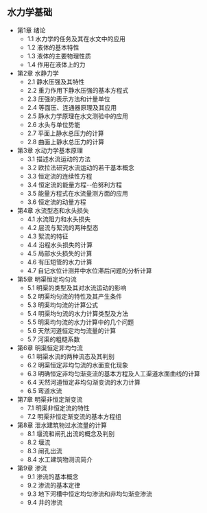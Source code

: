 ## 水力学基础
- 第1章 绪论
	- 1.1 水力学的任务及其在水文中的应用
	- 1.2 液体的基本特性
	- 1.3 液体的主要物理性质
	- 1.4 作用在液体上的力
- 第2章 水静力学
	- 2.1 静水压强及其特性
	- 2.2 重力作用下静水压强的基本方程式
	- 2.3 压强的表示方法和计量单位
	- 2.4 等面压、连通器原理及其应用
	- 2.5 静水力学原理在水文测验中的应用
	- 2.6 水头与单位势能
	- 2.7 平面上静水总压力的计算
	- 2.8 曲面上静水总压力的计算
- 第3章 水动力学基本原理
	- 3.1 描述水流运动的方法
	- 3.2 欧拉法研究水流运动的若干基本概念
	- 3.3 恒定流的连续性方程
	- 3.4 恒定流的能量方程--伯努利方程
	- 3.5 能量方程式在水流量测方面的应用
	- 3.6 恒定流的动量方程
- 第4章 水流型态和水头损失
	- 4.1 水流阻力和水头损失
	- 4.2 层流与絮流的两种型态
	- 4.3 絮流的特征
	- 4.4 沿程水头损失的计算
	- 4.5 局部水头损失的计算
	- 4.6 有压短管的水力计算
	- 4.7 自记水位计测井中水位滞后问题的分析计算
- 第5章 明渠恒定均匀流
	- 5.1 明渠的类型及其对水流运动的影响
	- 5.2 明渠均匀流的特性及其产生条件
	- 5.3 明渠均匀流的计算公式
	- 5.4 明渠均匀流的水力计算类型及方法
	- 5.5 明渠均匀流的水力计算中的几个问题
	- 5.6 天然河道恒定均匀流量的计算
	- 5.7 河渠的粗糙系数
- 第6章 明渠恒定非均匀流
	- 6.1 明渠水流的两种流态及其判别
	- 6.2 明渠恒定非均匀流的水面变化现象
	- 6.3 明确恒定非均匀渐变流的基本方程及人工渠道水面曲线的计算
	- 6.4 天然河道恒定非均匀渐变流的水力计算
	- 6.5 弯道水流
- 第7章 明渠非恒定渐变流
	- 7.1 明渠非恒定流的特性
	- 7.2 明渠非恒定渐变流的基本方程组
- 第8章 泄水建筑物过水流量的计算
	- 8.1 堰流和闸孔出流的概念及判别
	- 8.2 堰流
	- 8.3 闸孔出流
	- 8.4 水工建筑物测流简介
- 第9章 渗流
	- 9.1 渗流的基本概念
	- 9.2 渗流的基本定律
	- 9.3 地下河槽中恒定均匀渗流和非均匀渐变渗流
	- 9.4 井的渗流